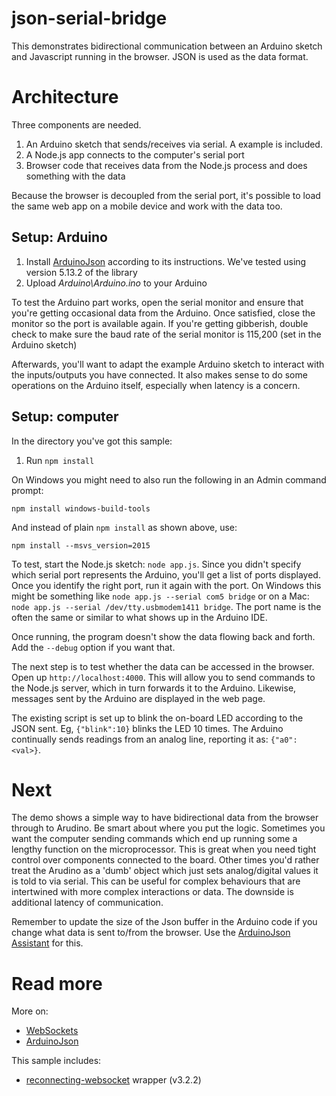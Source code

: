 # json-serial-bridge

This demonstrates bidirectional communication between an Arduino sketch and Javascript running in the browser. JSON is used as the data format.

# Architecture

Three components are needed.

1. An Arduino sketch that sends/receives via serial. A example is included.
2. A Node.js app connects to the computer's serial port
3. Browser code that receives data from the Node.js process and does something with the data

Because the browser is decoupled from the serial port, it's possible to load the same web app on a mobile device and work with the data too.

## Setup: Arduino

1. Install [ArduinoJson](https://arduinojson.org) according to its instructions. We've tested using version 5.13.2 of the library
2. Upload _Arduino\Arduino.ino_ to your Arduino

To test the Arduino part works, open the serial monitor and ensure that you're getting occasional data from the Arduino. Once satisfied, close the monitor so the port is available again. If you're getting gibberish, double check to make sure the baud rate of the serial monitor is 115,200 (set in the Arduino sketch)

Afterwards, you'll want to adapt the example Arduino sketch to interact with the inputs/outputs you have connected. It also makes sense to do some operations on the Arduino itself, especially when latency is a concern.

## Setup: computer

In the directory you've got this sample:

1. Run `npm install`

On Windows you might need to also run the following in an Admin command prompt:

```
npm install windows-build-tools
```

And instead of plain `npm install` as shown above, use:

```
npm install --msvs_version=2015
```

To test, start the Node.js sketch: `node app.js`. Since you didn't specify which serial port represents the Arduino, you'll get a list of ports displayed. Once you identify the right port, run it again with the port. On Windows this might be something like `node app.js --serial com5 bridge` or on a Mac: `node app.js --serial /dev/tty.usbmodem1411 bridge`. The port name is the often the same or similar to what shows up in the Arduino IDE.

Once running, the program doesn't show the data flowing back and forth. Add the `--debug` option if you want that.

The next step is to test whether the data can be accessed in the browser. Open up `http://localhost:4000`. This will allow you to send commands to the Node.js server, which in turn forwards it to the Arduino. Likewise, messages sent by the Arduino are displayed in the web page.

The existing script is set up to blink the on-board LED according to the JSON sent. Eg, `{"blink":10}` blinks the LED 10 times. The Arduino continually sends readings from an analog line, reporting it as: `{"a0":<val>}`.

# Next

The demo shows a simple way to have bidirectional data from the browser through to Arudino. Be smart about where you put the logic. Sometimes you want the computer sending commands which end up running some a lengthy function on the microprocessor. This is great when you need tight control over components connected to the board. Other times you'd rather treat the Arudino as a 'dumb' object which just sets analog/digital values it is told to via serial. This can be useful for complex behaviours that are intertwined with more complex interactions or data. The downside is additional latency of communication.

Remember to update the size of the Json buffer in the Arduino code if you change what data is sent to/from the browser. Use the [ArduinoJson Assistant](https://arduinojson.org/v5/assistant/) for this.

# Read more

More on:

- [WebSockets](https://developer.mozilla.org/en-US/docs/Web/API/WebSockets_API/Writing_WebSocket_client_applications)
- [ArduinoJson](https://arduinojson.org/)

This sample includes:

- [reconnecting-websocket](https://github.com/pladaria/reconnecting-websocket) wrapper (v3.2.2)
